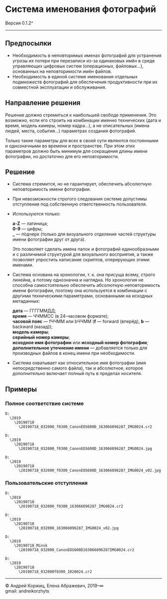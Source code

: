 ﻿# Система именования фотографий

Версия 0.1.2^

---

## Предпосылки

- Необходимость в неповторимых именах фотографий для устранения угрозы их потери при перезаписи из-за одинаковых имён в среде управляющих цифровых систем (операционых, файловых…), основанных на неповторимости имён файлов.
- Необходимость в единой системе именования отдельных подмножеств фотографий для обеспечения продуктивности при их совместной эксплуатации и обслуживания.

## Направление решения

Решение должно стремиться к наибольшей свободе применения. Это возможно, если его строить на комбинации именно технических (дата и время, модель камеры, номер кадра…), а не описательных (имена людей, места, события…) параметрах создания фотографий.

Только такие параметры для всех в своей сути являются постоянными и однозначными во времени и пространстве. При этом этих параметров должно быть минимум для сокращения длины имени фотографии, но достаточно для его неповторимости.

## Решение

- Система стремится, но не гарантирует, обеспечить абсолютную неповторимость имени фотографии.
- При невозможности строгого следования системе допустимы отступления под собственную ответственность пользователя.
- Используются только: 

  **a-Z** — латиница;  
  **0-9** — цифры;  
  **_** — п́одчерк (только для визуального отделения частей структуры имени фотографии друг от друга).

  Это позволяет сделать имена папок и фотографий единообразными и с различимой структурой для визуального восприятия, а также позволяет упростить написание скриптов, оперирующих этими именами.
- Система основана на хронологии, т. к. она присуща всему, строго линейна, а потому однозначна и наглядна. Но хронология не способна самостоятельно обеспечить абсолютную неповторимость имени фотографии, поэтому она используется в комбинации с другими техническими параметрами, основанными на исходных метаданных:

  **дата** — ГГГГММДД;  
  **время** — ЧЧММСС (в 24-часовом формате);  
  **часовой пояс** — fЧЧММ или bЧЧММ (**f** — forward (вперёд), **b** — backward (назад));  
  **модель камеры**;  
  **серийный номер камеры**;  
  **исходное имя фотографии** или **исходный номер фотографии**;  
  **дополнительное уточнение имени** — добавляется только для производных файлов в конец имени при необходимости.

- Система охватывает как относительное имя фотографии (имя непосредственно самого файла), так и абсолютное, которое дополнительно включает полный путь в пределах носителя.

## Примеры

### Полное соответствие системе

```
D:
  \2019
    \20190718
      \20190718_032000_f0300_CanonEOS600D_163066096287_IMG0024.cr2
```

```
D:
  \2019
    \20190718
      \20190718_032000_f0300_CanonEOS600D_163066096287_IMG0024.jpg
```

```
D:
  \2019
    \20190718
      \20190718_032000_f0300_CanonEOS600D_163066096287_IMG0024_v02.jpg
```

### Пользовательские отступления

```
D:
  \2019
    \20190718
      \20190718_032000_f0300_163066096287_IMG0024.cr2
```

```
D:
  \2019
    \20190718
      \20190718_032000_163066096287_IMG0024_v02.jpg
```

```
D:
  \2019
    \20190718_Minsk
      \20190718_032000_CanonEOS600D163066096287IMG0024.cr2
```

```
D:
  \2019
    \20190718
      \20190718_032000f0300_1020024.cr2
```

---

© Андрей Коржиц, Елена Абражевич, 2019–∞  
gmail: andreikorzhyts